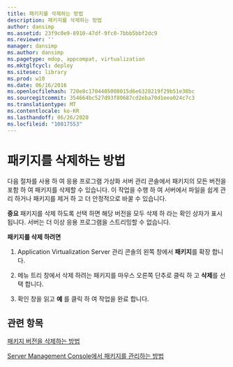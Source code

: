 ```yaml
---
title: 패키지를 삭제하는 방법
description: 패키지를 삭제하는 방법
author: dansimp
ms.assetid: 23f9c0e9-8910-47df-9fc0-7bbb5bbf2dc9
ms.reviewer: ''
manager: dansimp
ms.author: dansimp
ms.pagetype: mdop, appcompat, virtualization
ms.mktglfcycl: deploy
ms.sitesec: library
ms.prod: w10
ms.date: 06/16/2016
ms.openlocfilehash: 720e8c1704405008015d6e6328219f29b51e38bc
ms.sourcegitcommit: 354664bc527d93f80687cd2eba70d1eea024c7c3
ms.translationtype: MT
ms.contentlocale: ko-KR
ms.lasthandoff: 06/26/2020
ms.locfileid: "10817553"
---
```

# 패키지를 삭제하는 방법


다음 절차를 사용 하 여 응용 프로그램 가상화 서버 관리 콘솔에서 패키지의 모든 버전을 포함 하 여 패키지를 삭제할 수 있습니다. 이 작업을 수행 하 여 서버에서 파일을 쉽게 관리 하거나 패키지를 제거 하 고 더 안정적으로 바꿀 수 있습니다.

**중요**  패키지를 삭제 하도록 선택 하면 해당 버전을 모두 삭제 하 라는 확인 상자가 표시 됩니다. 서버는 더 이상 응용 프로그램을 스트리밍할 수 없습니다.

 

**패키지를 삭제 하려면**

1.  Application Virtualization Server 관리 콘솔의 왼쪽 창에서 **패키지**를 확장 합니다.

2.  메뉴 트리 창에서 삭제 하려는 패키지를 마우스 오른쪽 단추로 클릭 하 고 **삭제**를 선택 합니다.

3.  확인 창을 읽고 **예** 를 클릭 하 여 작업을 완료 합니다.

## 관련 항목


[패키지 버전을 삭제하는 방법](how-to-delete-a-package-version.md)

[Server Management Console에서 패키지를 관리하는 방법](how-to-manage-packages-in-the-server-management-console.md)

 

 





